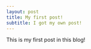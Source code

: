 ```yaml
---
layout: post
title: My first post!
subtitle: I got my own post!
---
```


This is my first post in this blog!
